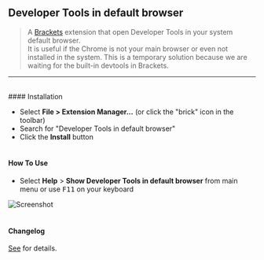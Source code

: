 ## Developer Tools in default browser

> A [Brackets](https://github.com/adobe/brackets) extension that open Developer Tools in your system default browser. <br/>
> It is useful if the Chrome is not your main browser or even not installed in the system. This is a temporary solution because we are waiting for the built-in devtools in Brackets.

---

<br/>
#### Installation

* Select **File > Extension Manager...** (or click the "brick" icon in the toolbar)
* Search for "Developer Tools in default browser"
* Click the **Install** button<br /><br />


#### How To Use
- Select **Help** > **Show Developer Tools in default browser** from main menu or use <kbd>F11</kbd> on your keyboard

![Screenshot](https://github.com/anephew/brackets-devtools-browser/raw/master/howto.gif)<br /><br />


#### Changelog
[See](CHANGELOG.md) for details.
